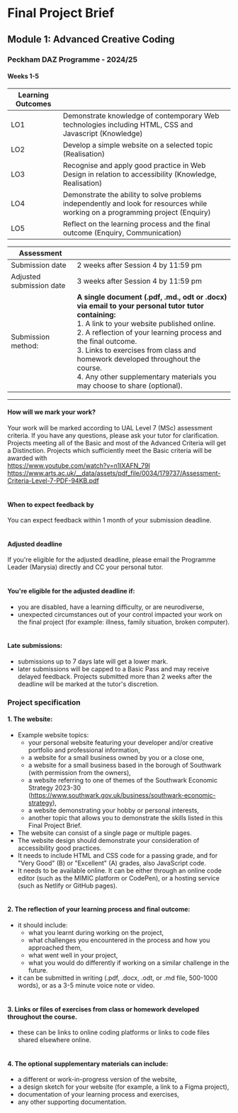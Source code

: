 # Final Project Brief
## Module 1: Advanced Creative Coding
### Peckham DAZ Programme - 2024/25
#### Weeks 1-5

| Learning Outcomes | |
|-------------------|--|
| LO1               | Demonstrate knowledge of contemporary Web technologies including HTML, CSS and Javascript (Knowledge)                           |
| LO2               | Develop a simple website on a selected topic (Realisation)                                                                      |
| LO3               | Recognise and apply good practice in Web Design in relation to accessibility (Knowledge, Realisation)                           |
| LO4               | Demonstrate the ability to solve problems independently and look for resources while working on a programming project (Enquiry) |
| LO5               | Reflect on the learning process and the final outcome (Enquiry, Communication)                                                  |

| Assessment               |                                                                                                                                                                                                                                                                                                                                                                                                         |
|--------------------------|---------------------------------------------------------------------------------------------------------------------------------------------------------------------------------------------------------------------------------------------------------------------------------------------------------------------------------------------------------------------------------------------------------|
| Submission date          | 2 weeks after Session 4 by 11:59 pm                                                                                                                                                                                                                                                                                                                                                                     |
| Adjusted submission date | 3 weeks after Session 4 by 11:59 pm                                                                                                                                                                                                                                                                                                                                                                     |
| Submission method:       | **A single document (.pdf, .md., odt or .docx) via email to your personal tutor tutor containing:**<br/>1. A link to your website published online.<br/>2. A reflection of your learning process and the final outcome.<br/>3. Links  to exercises from class and homework developed throughout the course.<br/>4. Any other supplementary materials you may choose to share (optional). |  ------------------------- |----------------------------|       
---



#### How will we mark your work?
Your work will be marked according to UAL Level 7 (MSc) assessment criteria. If you have any questions, please ask your tutor for clarification. Projects meeting all of the Basic and most of the Advanced Criteria will get a Distinction. Projects which sufficiently meet the Basic criteria will be awarded with<br>
https://www.youtube.com/watch?v=n1IXAFN_79I<br>
https://www.arts.ac.uk/__data/assets/pdf_file/0034/179737/Assessment-Criteria-Level-7-PDF-94KB.pdf<br><br>
#### When to expect feedback by
You can expect feedback within 1 month of your submission deadline.<br><br>

#### Adjusted deadline
If you're eligible for the adjusted deadline, please email the Programme Leader (Marysia) directly and CC your personal tutor.<br><br>

#### You're eligible for the adjusted deadline if:
- you are disabled, have a learning difficulty, or are neurodiverse,
- unexpected circumstances out of your control impacted your work on the final project (for example: illness, family situation, broken computer).
<br><br>
#### Late submissions:
- submissions up to 7 days late will get a lower mark.
- later submissions will be capped to a Basic Pass and may receive delayed feedback. Projects submitted more than 2 weeks after the deadline will be marked at the tutor's discretion.

### Project specification

#### 1. The website:
- Example website topics:
  - your personal website featuring your developer and/or creative portfolio and professional information,
  - a website for a small business owned by you or a close one,
  - a website for a small business based in the borough of Southwark (with permission from the owners),
  - a website referring to one of themes of the Southwark Economic Strategy 2023-30 (https://www.southwark.gov.uk/business/southwark-economic-strategy),
  - a website demonstrating your hobby or personal interests,
  - another topic that allows you to demonstrate the skills listed in this Final Project Brief.
- The website can consist of a single page or multiple pages.
- The website design should demonstrate your consideration of accessibility good practices.
- It needs to include HTML and CSS code for a passing grade, and for "Very Good" (B) or "Excellent" (A) grades, also JavaScript code. 
- It needs to be available online. It can be either through an online code editor (such as the MIMIC platform or CodePen), or a hosting service (such as Netlify or GitHub pages).
<br><br>
#### 2. The reflection of your learning process and final outcome:
- it should include:
  - what you learnt during working on the project,
  - what challenges you encountered in the process and how you approached them,
  - what went well in your project,
  - what you would do differently if working on a similar challenge in the future.
- it can be submitted in writing (.pdf, .docx, .odt, or .md file, 500-1000 words), or as a 3-5 minute voice note or video.
<br><br>

#### 3. Links or files of exercises from class or homework developed throughout the course.
- these can be links to online coding platforms or links to code files shared elsewhere online.
<br><br>
#### 4. The optional supplementary materials can include:
- a different or work-in-progress version of the website,
- a design sketch for your website (for example, a link to a Figma project),
- documentation of your learning process and exercises,
- any other supporting documentation.


